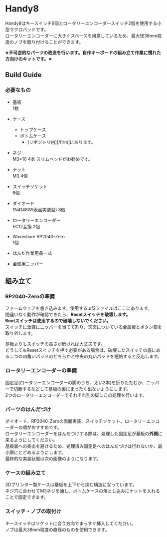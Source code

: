 # Handy8
Handy8はキースイッチ6個とロータリーエンコーダースイッチ2個を使用する小型マクロパッドです。  
ロータリーエンコーダーに大きくスペースを用意しているため、最大径38mm程度のノブを取り付けることができます。  

**※不可逆的なパーツの改造を行います。自作キーボードの組み立て作業に慣れた方向けのキットです。※**

## Build Guide
### 必要なもの
- 基板  
  1枚
- ケース
  - トップケース
  - ボトムケース
    - (リポジトリ内)[/firm]にあります。

- ネジ  
  M3×10 4本
  スリムヘッドがお勧めです。
- ナット  
  M3 4個
- スイッチソケット  
    6個
- ダイオード  
    1N4148W(表面実装型) 8個
- ロータリーエンコーダー  
    EC12互換 2個  
- Waveshare RP2040-Zero  
    1個
  
- はんだ作業用品一式
- 金属用ニッパー

## 組み立て
### RP2040-Zeroの準備
ファームウェアを書き込みます。使用する.uf2ファイルはここにあります。  
間違いなく動作が確認できたら、**Resetスイッチを破壊します。**  
**Bootスイッチは使用するので破壊しないでください。**  
スイッチに垂直にニッパーを当てて割り、天面についている金属板とボタン部を取り外します。  
  
基板よりもスイッチの高さが低ければ大丈夫です。  
どうしてもResetスイッチを押す必要がある場合は、破壊したスイッチの底にある二つの四角いパッドのどちらかと中央の丸いパッドを短絡すると反応します。

### ロータリーエンコーダーの準備
固定足(ロータリーエンコーダーの脚のうち、太い2本)を折りたたむか、ニッパーで切断するなどして基板の裏にまったく出ないようにします。  
2つのロータリーエンコーダーでそれぞれ別の脚にこの処理を行います。

### パーツのはんだづけ
ダイオード、RP2040-Zeroの表面実装、スイッチソケット、ロータリーエンコーダーの順がおすすめです。  
ロータリーエンコーダーをはんだづけする際は、処理した固定足が基板の**外側**に来るようにしてください。  
基板裏への突出を避けるため、処理済み固定足へのはんだづけは行わないか、最小限にとどめるようにします。  
最終的な実装状態は次の画像のようになります。

### ケースの組み立て
3Dプリンター製ケースは基板を上下から挟む構造になっています。  
ネジ穴に合わせてM3ネジを通し、ボトムケースの落とし込みにナットを入れることで固定できます。

### スイッチ・ノブの取付け
キースイッチはソケットに合う方向でまっすぐ挿入してください。  
ノブは最大38mm程度の直径のものを使用できます。
